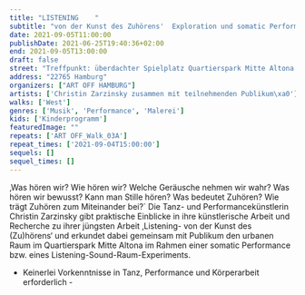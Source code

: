 ```yaml
---
title: "LISTENING    "
subtitle: "von der Kunst des Zuhörens'  Exploration und somatic Performance im urbanen Raum      "
date: 2021-09-05T11:00:00
publishDate: 2021-06-25T19:40:36+02:00
end: 2021-09-05T13:00:00
draft: false
street: "Treffpunkt: überdachter Spielplatz Quartierspark Mitte Altona (An der Kleiderkasse 13)"
address: "22765 Hamburg"
organizers: ["ART OFF HAMBURG"]
artists: ['Christin Zarzinsky zusammen mit teilnehmenden Publikum\xa0']
walks: ['West']
genres: ['Musik', 'Performance', 'Malerei']
kids: ['Kinderprogramm']
featuredImage: ""
repeats: ['ART OFF_Walk_03A']
repeat_times: ['2021-09-04T15:00:00']
sequels: []
sequel_times: []
---
```


‚Was hören wir? Wie hören wir? Welche Geräusche nehmen wir wahr? Was hören wir bewusst? Kann man Stille hören? Was bedeutet Zuhören? Wie trägt Zuhören zum Miteinander bei?` Die Tanz- und Performancekünstlerin Christin Zarzinsky gibt praktische Einblicke in ihre künstlerische Arbeit und Recherche zu ihrer jüngsten Arbeit ‚Listening- von der Kunst des (Zu)hörens‘ und erkundet dabei gemeinsam mit Publikum den urbanen Raum im Quartierspark Mitte Altona im Rahmen einer somatic Performance bzw. eines Listening-Sound-Raum-Experiments.

- Keinerlei Vorkenntnisse in Tanz, Performance und Körperarbeit erforderlich - 